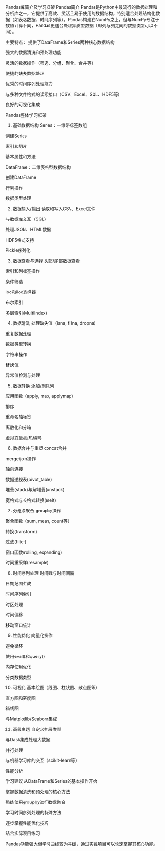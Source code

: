 Pandas库简介及学习框架
Pandas简介
Pandas是Python中最流行的数据处理和分析库之一，它提供了高效、灵活且易于使用的数据结构，特别适合处理结构化数据（如表格数据、时间序列等）。Pandas构建在NumPy之上，但与NumPy专注于数值计算不同，Pandas更适合处理异质型数据（即列与列之间的数据类型可以不同）。

主要特点：
提供了DataFrame和Series两种核心数据结构

强大的数据清洗和预处理功能

灵活的数据操作（筛选、分组、聚合、合并等）

便捷的缺失数据处理

优秀的时间序列处理能力

与多种文件格式的读写接口（CSV、Excel、SQL、HDF5等）

良好的可视化集成

Pandas整体学习框架
1. 基础数据结构
   Series：一维带标签数组

创建Series

索引和切片

基本属性和方法

DataFrame：二维表格型数据结构

创建DataFrame

行列操作

数据类型处理

2. 数据输入/输出
   读取和写入CSV、Excel文件

与数据库交互（SQL）

处理JSON、HTML数据

HDF5格式支持

Pickle序列化

3. 数据查看与选择
   头部/尾部数据查看

索引和列标签操作

条件筛选

loc和iloc选择器

布尔索引

多层索引(MultiIndex)

4. 数据清洗
   处理缺失值（isna, fillna, dropna）

重复数据处理

数据类型转换

字符串操作

替换值

异常值检测与处理

5. 数据转换
   添加/删除列

应用函数（apply, map, applymap）

排序

重命名轴标签

离散化和分箱

虚拟变量/独热编码

6. 数据合并与重塑
   concat合并

merge/join操作

轴向连接

数据透视表(pivot_table)

堆叠(stack)与解堆叠(unstack)

宽格式与长格式转换(melt)

7. 分组与聚合
   groupby操作

聚合函数（sum, mean, count等）

转换(transform)

过滤(filter)

窗口函数(rolling, expanding)

时间重采样(resample)

8. 时间序列处理
   时间戳与时间间隔

日期范围生成

时间序列索引

时区处理

时间偏移

移动窗口统计

9. 性能优化
   向量化操作

避免循环

使用eval()和query()

内存使用优化

分类数据类型

10. 可视化
    基本绘图（线图、柱状图、散点图等）

直方图和密度图

箱线图

与Matplotlib/Seaborn集成

11. 高级主题
    自定义扩展类型

与Dask集成处理大数据

并行处理

与机器学习库的交互（scikit-learn等）

性能分析

学习建议
从DataFrame和Series的基本操作开始

掌握数据清洗和预处理的核心方法

熟练使用groupby进行数据聚合

学习时间序列处理的特殊方法

逐步掌握性能优化技巧

结合实际项目练习

Pandas功能强大但学习曲线较为平缓，通过实践项目可以快速掌握其核心功能。